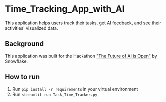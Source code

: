 # Time_Tracking_App_with_AI
This application helps users track their tasks, get AI feedback, and see their activities' visualized data.
## Background 
This application was built for the Hackathon ["The Future of AI is Open"](https://arctic-streamlit-hackathon.devpost.com/rules) by Snowflake.

## How to run 
1. Run `pip install -r requirements` in your virtual environment 
2. Run `streamlit run Task_Time_Tracker.py`